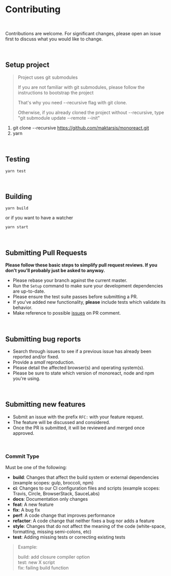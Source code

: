 # Contributing

<br/>

Contributions are welcome. For significant changes, please open an issue first to discuss what you would like to change.

<br/>

## Setup project

> Project uses git submodules
>
> If you are not familiar with git submodules, please follow the instructions to bootstrap the project
>
> That's why you need --recursive flag with git clone.
>
> Otherwise, if you already cloned the project without --recursive, type "git submodule update --remote --init"

1. git clone --recursive https://github.com/maktarsis/monoreact.git
2. yarn

<br/>

## Testing

```shell
yarn test
```

<br/>

## Building

```shell
yarn build
```

or if you want to have a watcher

```shell
yarn start
```

<br/>

## Submitting Pull Requests

**Please follow these basic steps to simplify pull request reviews. If you don't you'll probably just be asked to anyway.**

- Please rebase your branch against the current master.
- Run the `Setup` command to make sure your development dependencies are up-to-date.
- Please ensure the test suite passes before submitting a PR.
- If you've added new functionality, **please** include tests which validate its behavior.
- Make reference to possible [issues](https://github.com/maktarsis/monoreact/issues) on PR comment.

<br/>

## Submitting bug reports

- Search through issues to see if a previous issue has already been reported and/or fixed.
- Provide a _small_ reproduction.
- Please detail the affected browser(s) and operating system(s).
- Please be sure to state which version of monoreact, node and npm you're using.

<br/>

## Submitting new features

- Submit an issue with the prefix `RFC:` with your feature request.
- The feature will be discussed and considered.
- Once the PR is submitted, it will be reviewed and merged once approved.

<br/>

### Commit Type

Must be one of the following:

- **build**: Changes that affect the build system or external dependencies (example scopes: gulp, broccoli, npm)
- **ci**: Changes to our CI configuration files and scripts (example scopes: Travis, Circle, BrowserStack, SauceLabs)
- **docs**: Documentation only changes
- **feat**: A new feature
- **fix**: A bug fix
- **perf**: A code change that improves performance
- **refactor**: A code change that neither fixes a bug nor adds a feature
- **style**: Changes that do not affect the meaning of the code (white-space, formatting, missing semi-colons, etc)
- **test**: Adding missing tests or correcting existing tests

> Example:
>
> build: add closure compiler option <br/>
> test: new X script <br/>
> fix: failing build function

<br/>
